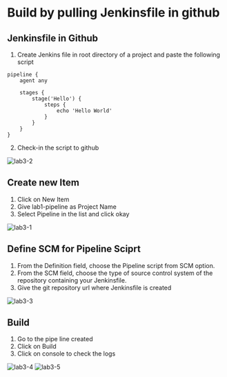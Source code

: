 # Build by pulling Jenkinsfile in github

## Jenkinsfile in Github
1. Create Jenkins file in root directory of a project and paste the following script
```
pipeline {
    agent any

    stages {
        stage('Hello') {
            steps {
                echo 'Hello World'
            }
        }
    }
}
```
2. Check-in the script to github

![lab3-2](https://user-images.githubusercontent.com/33331778/219998243-e6517269-352e-4620-9498-6000e1901e4a.png)

## Create new Item

1. Click on New Item 
2. Give lab1-pipeline as Project Name
3. Select Pipeline in the list and click okay

![lab3-1](https://user-images.githubusercontent.com/33331778/219998100-8b585f37-5ed0-4139-9783-187d45578fe0.png)

## Define SCM for Pipeline Sciprt

1. From the Definition field, choose the Pipeline script from SCM option.
2. From the SCM field, choose the type of source control system of the repository containing your Jenkinsfile.
3. Give the git repository url where Jenkinsfile is created

![lab3-3](https://user-images.githubusercontent.com/33331778/219998753-0be61c92-4f5e-4c81-8eae-05228488988f.png)

## Build

1. Go to the pipe line created
2. Click on Build
3. Click on console to check the logs

![lab3-4](https://user-images.githubusercontent.com/33331778/219999084-9563e178-0c8f-43d6-b6c1-04a28a003ba1.png)
![lab3-5](https://user-images.githubusercontent.com/33331778/219999089-d6f2938d-523c-46d5-8ed9-080b917d0831.png)




